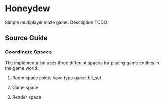 # Honeydew
Simple multiplayer maze game. Description TODO. 

## Source Guide


### Coordinate Spaces
The implementation uses three different spaces for placing game entities in the game world.
1. Room space
points have type game::bit_set

2. Game space
3. Render space